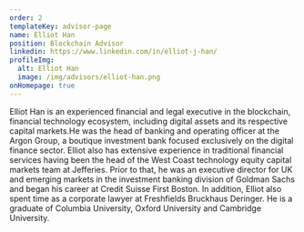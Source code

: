 ```yaml
---
order: 2
templateKey: advisor-page
name: Elliot Han
position: Blockchain Advisor
linkedin: https://www.linkedin.com/in/elliot-j-han/
profileImg:
  alt: Elliot Han
  image: /img/advisors/elliot-han.png
onHomepage: true
---
```

Elliot Han is an experienced financial and legal executive in the blockchain, financial technology ecosystem, 
  including digital assets and its respective capital markets.He was the head of banking and operating officer
   at the Argon Group, a boutique investment bank focused exclusively on the digital finance sector. Elliot also 
   has extensive experience in traditional financial services having been the head of the West Coast technology 
   equity capital markets team at Jefferies. Prior to that, he was an executive director for UK and emerging markets
    in the investment banking division of Goldman Sachs and began his career at Credit Suisse First Boston. In addition, 
    Elliot also spent time as a corporate lawyer at Freshfields Bruckhaus Deringer. He is a graduate of Columbia 
    University, Oxford University and Cambridge University.
